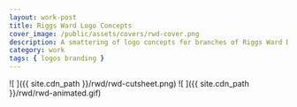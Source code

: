 ```yaml
---
layout: work-post
title: Riggs Ward Logo Concepts
cover_image: /public/assets/covers/rwd-cover.png
description: A smattering of logo concepts for branches of Riggs Ward Design.
category: work
tags: { logos branding }
---
```


![ ]({{ site.cdn_path }}/rwd/rwd-cutsheet.png)
![ ]({{ site.cdn_path }}/rwd/rwd-animated.gif)

